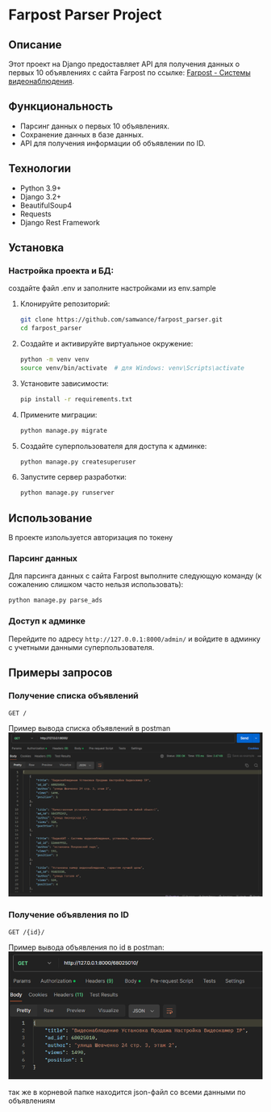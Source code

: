 # Farpost Parser Project

## Описание

Этот проект на Django предоставляет API для получения данных о первых 10 объявлениях с сайта Farpost по ссылке: [Farpost - Системы видеонаблюдения](https://www.farpost.ru/vladivostok/service/construction/guard/+/Системы+видеонаблюдения/).

## Функциональность

- Парсинг данных о первых 10 объявлениях.
- Сохранение данных в базе данных.
- API для получения информации об объявлении по ID.

## Технологии

- Python 3.9+
- Django 3.2+
- BeautifulSoup4
- Requests
- Django Rest Framework

## Установка

### Настройка проекта и БД:
создайте файл .env и заполните настройками из env.sample

1. Клонируйте репозиторий:

    ```sh
    git clone https://github.com/samwance/farpost_parser.git
    cd farpost_parser
    ```

2. Создайте и активируйте виртуальное окружение:

    ```sh
    python -m venv venv
    source venv/bin/activate  # для Windows: venv\Scripts\activate
    ```

3. Установите зависимости:

    ```sh
    pip install -r requirements.txt
    ```

4. Примените миграции:

    ```sh
    python manage.py migrate
    ```

5. Создайте суперпользователя для доступа к админке:

    ```sh
    python manage.py createsuperuser
    ```

6. Запустите сервер разработки:

    ```sh
    python manage.py runserver
    ```

## Использование

В проекте изпользуется авторизация по токену

### Парсинг данных

Для парсинга данных с сайта Farpost выполните следующую команду (к сожалению слишком часто нельзя использовать):

```sh
python manage.py parse_ads
```

### Доступ к админке

Перейдите по адресу `http://127.0.0.1:8000/admin/` и войдите в админку с учетными данными суперпользователя.

## Примеры запросов
### Получение списка объявлений
```
GET /
```
Пример вывода списка объявлений в postman
![img.png](media/ads_list.png)
### Получение объявления по ID
```
GET /{id}/
```
Пример вывода объявления по id в postman:
![img.png](media/ad_detail.png)

так же в корневой папке находится json-файл со всеми данными по объявлениям
